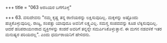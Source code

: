 +++
title = "063 ಅರಸಿಯರ ಬಗೆಗೊಳ್ಳ"

+++
63. ವಸುದೇವನು  "ನಮ್ಮ ಕೃಷ್ಣ ತನ್ನ ರಾಣಿಯರನ್ನು ಲಕ್ಷಿಸುವುದಿಲ್ಲ. ಮಕ್ಕಳನ್ನು ಅಷ್ಟೊಂದು ಹಚ್ಚಿಕೊಳ್ಳುವುದಿಲ್ಲ. ರಾಜ್ಯ, ಸಂಪತ್ತು ಯಾವುದೂ ಅವನಿಗೆ ಲಕ್ಷ್ಯವಿಲ್ಲ. ಸಮಸ್ತ ಸಂಪದವನ್ನು ಕೂಡ ಲೆಕ್ಕಿಸುವುದಿಲ್ಲ. ಆದರೆ ಹರಿಪರಾಯಣರಾದ ವ್ಯಕ್ತಿಗಳನ್ನು ಕಂಡರೆ ಅವರಿಗೆ ತನ್ನನ್ನೇ ಸಮರ್ಪಿಸಿಕೊಳ್ಳುತ್ತಾನೆ. ಈ ಮಗನ ನಡವಳಿಕೆ ಇತರ ಮನುಷ್ಯರ ಪರಿಯದಲ್ಲ". ಎಂದು  ಧರ್ಮರಾಯನಿಗೆ ಹೇಳಿದನು.